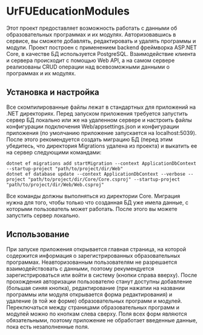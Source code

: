 # UrFUEducationModules
Этот проект предоставляет возможность работать с данными об образовательных программах и их модулях. Авторизовавшись в сервисе, вы сможете добавлять, редактировать и удалять программы и модули. Проект построен с применением backend фреймворка ASP.NET Core, в качестве БД используется PostgreSQL. Взаимодействие клиента и сервера происходит с помощью Web API, а на самом сервере реализованы CRUD операции над всевозможными данными о программах и их модулях.

## Установка и настройка
Все скомпилированные файлы лежат в стандартных для приложений на .NET директориях. Перед запуском приложения требуется запустить сервер БД локально или же на удаленном сервере и настроить файлы конфигурации подключения Web/appsettings.json и конфигурации приложения (по умолчанию приложение запускается на localhost:5039). После этого рекомендуется создать миграцию БД (перед этим убедитесь, что директория Migrations удалена из проекта) и выкатить ее на сервер следующими командами:
```
dotnet ef migrations add startMigration --context ApplicationDbContext --startup-project "path/to/project/dir/Web"
dotnet ef database update --context ApplicationDbContext --verbose --project "path/to/project/dir/Core/Core.csproj" --startup-project "path/to/project/dir/Web/Web.csproj"
```
Все команды должны выполняться из директории Core. Миграция нужна для того, чтобы только что созданная БД уже имела данные, с которыми пользователь может работать. После этого вы можете запустить сервер локально.

## Использование
При запуске приложения открывается главная страница, на которой содержится информация о зарегистрированных образовательных программах. Неавторизованным пользователям не разрешается взаимодействовать с данными, поэтому рекумендуется зарегистрироваться или войти в систему (кнопки справа вверху). После прохождения авторизации пользователю станут доступны добавление (большая синяя кнопка), редактирование (при нажатии на названии программы или модуля открывается форма редактирования) и удаление (в той же форме) образовательных программ и модулей. Переключаться между страницами образовательных программ и модулей можно по кнопкам слева сверху. Поля всех форм являются обязательными, поэтому приложение не обработает введенные данные, пока есть незаполненные поля.
